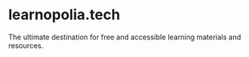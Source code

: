 # learnopolia.tech
The ultimate destination for free and accessible learning materials and resources.
